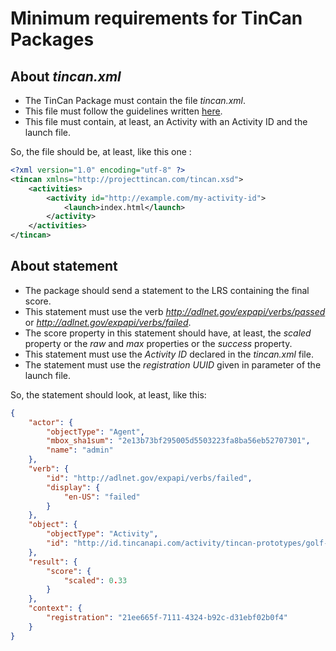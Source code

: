 # Minimum requirements for TinCan Packages

## About *tincan.xml*
- The TinCan Package must contain the file *tincan.xml*.
- This file must follow the guidelines written [here](https://github.com/RusticiSoftware/launch/blob/master/lms_lrs.md).
- This file must contain, at least, an Activity with an Activity ID and the launch file.

So, the file should be, at least, like this one :
```xml
<?xml version="1.0" encoding="utf-8" ?>
<tincan xmlns="http://projecttincan.com/tincan.xsd">
    <activities>
        <activity id="http://example.com/my-activity-id">
            <launch>index.html</launch>
        </activity>
    </activities>
</tincan>
```

## About statement
- The package should send a statement to the LRS containing the final score.
- This statement must use the verb *http://adlnet.gov/expapi/verbs/passed* or *http://adlnet.gov/expapi/verbs/failed*.
- The score property in this statement should have, at least, the *scaled* property or the *raw* and *max* properties or the *success* property.
- This statement must use the *Activity ID* declared in the *tincan.xml* file.
- The statement must use the *registration UUID* given in parameter of the launch file.

So, the statement should look, at least, like this:
```json
{
    "actor": {
        "objectType": "Agent",
        "mbox_sha1sum": "2e13b73bf295005d5503223fa8ba56eb52707301",
        "name": "admin"
    },
    "verb": {
        "id": "http://adlnet.gov/expapi/verbs/failed",
        "display": {
            "en-US": "failed"
        }
    },
    "object": {
        "objectType": "Activity",
        "id": "http://id.tincanapi.com/activity/tincan-prototypes/golf-example"
    },
    "result": {
        "score": {
            "scaled": 0.33
        }
    },
    "context": {
        "registration": "21ee665f-7111-4324-b92c-d31ebf02b0f4"
    }
}
```